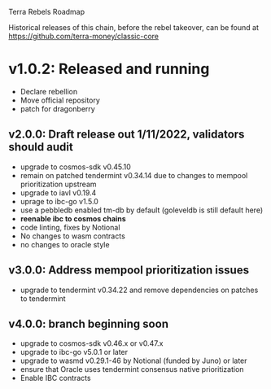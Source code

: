 Terra Rebels Roadmap

Historical releases of this chain, before the rebel takeover, can be found at https://github.com/terra-money/classic-core


# v1.0.2: Released and running

* Declare rebellion
* Move official repository
* patch for dragonberry


## v2.0.0: Draft release out 1/11/2022, validators should audit

* upgrade to cosmos-sdk v0.45.10
* remain on patched tendermint v0.34.14 due to changes to mempool prioritization upstream
* upgrade to iavl v0.19.4
* uprage to ibc-go v1.5.0
* use a pebbledb enabled tm-db by default (goleveldb is still default here)
* **reenable ibc to cosmos chains**
* code linting, fixes by Notional
* No changes to wasm contracts
* no changes to oracle style


## v3.0.0: Address mempool prioritization issues

* upgrade to tendermint v0.34.22 and remove dependencies on patches to tendermint

## v4.0.0: branch beginning soon

* upgrade to cosmos-sdk v0.46.x or v0.47.x
* upgrade to ibc-go v5.0.1 or later
* upgrade to wasmd v0.29.1-46 by Notional (funded by Juno) or later
* ensure that Oracle uses tendermint consensus native prioritization
* Enable IBC contracts
